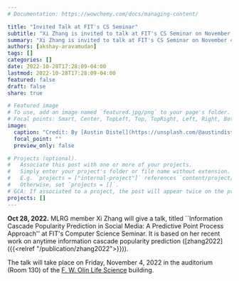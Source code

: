 ```yaml
---
# Documentation: https://wowchemy.com/docs/managing-content/

title: "Invited Talk at FIT's CS Seminar"
subtitle: "Xi Zhang is invited to talk at FIT's CS Seminar on November 4."
summary: "Xi Zhang is invited to talk at FIT's CS Seminar on November 4."
authors: [akshay-aravamudan]
tags: []
categories: []
date: 2022-10-28T17:28:09-04:00
lastmod: 2022-10-28T17:28:09-04:00
featured: false
draft: false
share: true

# Featured image
# To use, add an image named `featured.jpg/png` to your page's folder.
# Focal points: Smart, Center, TopLeft, Top, TopRight, Left, Right, BottomLeft, Bottom, BottomRight.
image:
  caption: "Credit: By [Austin Distel](https://unsplash.com/@austindistel) on [Unsplash](https://unsplash.com)."
  focal_point: ""
  preview_only: false

# Projects (optional).
#   Associate this post with one or more of your projects.
#   Simply enter your project's folder or file name without extension.
#   E.g. `projects = ["internal-project"]` references `content/project/deep-learning/index.md`.
#   Otherwise, set `projects = []`.
# GCA: If associated to a project, the post will appear twice on the project page.
projects: []
---
```


**Oct 28, 2022.** MLRG member Xi Zhang will give a talk, titled ``Information Cascade Popularity Prediction in Social Media: A Predictive Point Process Approach'' at FIT's Computer Science Seminar. It is based on her recent work on anytime information cascade popularity prediction ([zhang2022]({{<relref "/publication/zhang2022">}})).

<!--more-->

The talk will take place on Friday, November 4, 2022 in the auditorium (Room 130) of the [F. W. Olin Life Science](https://www.fit.edu/engineering-and-science/about/facilities/olin-life-sciences-building/) building.
